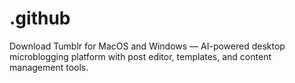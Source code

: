 # .github
Download Tumblr for MacOS and Windows — AI-powered desktop microblogging platform with post editor, templates, and content management tools.
